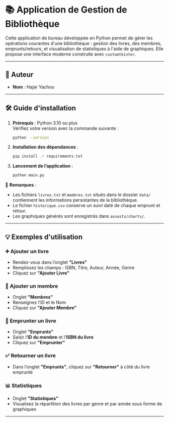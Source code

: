 # 📚 Application de Gestion de Bibliothèque

Cette application de bureau développée en Python permet de gérer les opérations courantes d'une bibliothèque : gestion des livres, des membres, emprunts/retours, et visualisation de statistiques à l'aide de graphiques. Elle propose une interface moderne construite avec `customtkinter`.

---

## 👤 Auteur

- **Nom** : Hajar Yachou

---

## 🛠️ Guide d'installation

1. **Prérequis** : Python 3.10 ou plus  
   Vérifiez votre version avec la commande suivante :

   ```bash
   python --version
   ```

2. **Installation des dépendances** :

   ```bash
   pip install -r requirements.txt
   ```

3. **Lancement de l’application** :

   ```bash
   python main.py
   ```

📌 **Remarques** :
- Les fichiers `livres.txt` et `membres.txt` situés dans le dossier `data/` contiennent les informations persistantes de la bibliothèque.
- Le fichier `historique.csv` conserve un suivi daté de chaque emprunt et retour.
- Les graphiques générés sont enregistrés dans `assests/charts/`.

---

## 💡 Exemples d'utilisation

### ➕ Ajouter un livre
- Rendez-vous dans l’onglet **"Livres"**
- Remplissez les champs : ISBN, Titre, Auteur, Année, Genre
- Cliquez sur **"Ajouter Livre"**

### 👤 Ajouter un membre
- Onglet **"Membres"**
- Renseignez l’ID et le Nom
- Cliquez sur **"Ajouter Membre"**

### 🔄 Emprunter un livre
- Onglet **"Emprunts"**
- Saisir l’**ID du membre** et l’**ISBN du livre**
- Cliquez sur **"Emprunter"**

### ✅ Retourner un livre
- Dans l’onglet **"Emprunts"**, cliquez sur **"Retourner"** à côté du livre emprunté

### 📊 Statistiques
- Onglet **"Statistiques"**
- Visualisez la répartition des livres par genre et par année sous forme de graphiques

---

